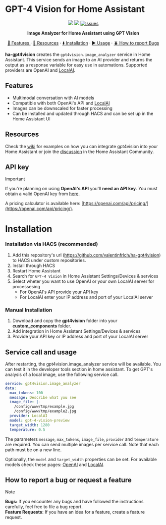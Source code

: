 # GPT-4 Vision for Home Assistant
<p align=center>
<img src=https://img.shields.io/badge/HACS-Custom-orange.svg?style=for-the-badg>
<img src=https://img.shields.io/badge/version-0.3.0-blue>
<a href="https://github.com/valentinfrlch/ha-gpt4vision/issues">
      <img alt="Issues" src="https://img.shields.io/github/issues/valentinfrlch/ha-gpt4vision?color=0088ff" />
    </a>
    <p align=center style="font-weight:bold">
      Image Analyzer for Home Assistant using GPT Vision
    </p>
</p>

  <p align="center">
    <a href="#features">🌟 Features </a>
    ·
    <a href="#resources">📖 Resources</a>
    ·
    <a href="#installation">⬇️ Installation</a>
    ·
    <a href="#service-call-and-usage">▶️ Usage</a>
    ·
    <a href="#how-to-report-a-bug-or-request-a-feature">🪲 How to report Bugs</a>
    
  </p>

**ha-gpt4vision** creates the `gpt4vision.image_analyzer` service in Home Assistant.
This service sends an image to an AI provider and returns the output as a response variable for easy use in automations.
Supported providers are OpenAI and [LocalAI](https://github.com/mudler/LocalAI).

## Features
- Multimodal conversation with AI models
- Compatible with both OpenAI's API and [LocalAI](https://github.com/mudler/LocalAI)
- Images can be downscaled for faster processing
- Can be installed and updated through HACS and can be set up in the Home Assistant UI

## Resources
Check the [wiki](https://github.com/valentinfrlch/ha-gpt4vision/wiki/Usage-Examples) for examples on how you can integrate gpt4vision into your Home Assistant or join the [discussion](https://community.home-assistant.io/t/gpt-4o-vision-capabilities-in-home-assistant/729241) in the Home Assistant Community.

## API key
> [!IMPORTANT]  
> If you're planning on using **OpenAI's API** you'll **need an API key**. You must obtain a valid OpenAI key from [here](https://platform.openai.com/api-keys).

A pricing calculator is available here: [https://openai.com/api/pricing/](https://openai.com/api/pricing/).


# Installation
### Installation via HACS (recommended)
1. Add this repository's url (https://github.com/valentinfrlch/ha-gpt4vision) to HACS under custom repositories.
2. Install through HACS
3. Restart Home Assistant
4. Search for `GPT-4 Vision` in Home Assistant Settings/Devices & services
5. Select wheter you want to use OpenAI or your own LocalAI server for processesing
   - For OpenAI's API provide your API key
   - For LocalAI enter your IP address and port of your LocalAI server

### Manual Installation
1. Download and copy the **gpt4vision** folder into your **custom_components** folder.
2. Add integration in Home Assistant Settings/Devices & services
3. Provide your API key or IP address and port of your LocalAI server

## Service call and usage
After restarting, the gpt4vision.image_analyzer service will be available. You can test it in the developer tools section in home assistant.
To get GPT's analysis of a local image, use the following service call.

```yaml
service: gpt4vision.image_analyzer
data:
  max_tokens: 100
  message: Describe what you see
  image_file: |-
    /config/www/tmp/example.jpg
    /config/www/tmp/example2.jpg
  provider: LocalAI
  model: gpt-4-vision-preview
  target_width: 1280
  temperature: 0.5
```
The parameters `message`, `max_tokens`, `image_file`, `provider` and `temperature` are required. You can send multiple images per service call. Note that each path must be on a new line.

Optionally, the `model` and `target_width` properties can be set. For available models check these pages: [OpenAI](https://platform.openai.com/docs/models) and [LocalAI](https://localai.io/models/).

## How to report a bug or request a feature
> [!NOTE]
> **Bugs:** If you encounter any bugs and have followed the instructions carefully, feel free to file a bug report.  
> **Feature Requests:** If you have an idea for a feature, create a feature request.
